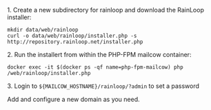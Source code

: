 1\. Create a new subdirectory for rainloop and download the RainLoop installer:
```
mkdir data/web/rainloop
curl -o data/web/rainloop/installer.php -s http://repository.rainloop.net/installer.php
```

2\. Run the installert from within the PHP-FPM mailcow container:
```
docker exec -it $(docker ps -qf name=php-fpm-mailcow) php /web/rainloop/installer.php
```

3\. Login to `${MAILCOW_HOSTNAME}/rainloop/?admin` to set a password

Add and configure a new domain as you need.
